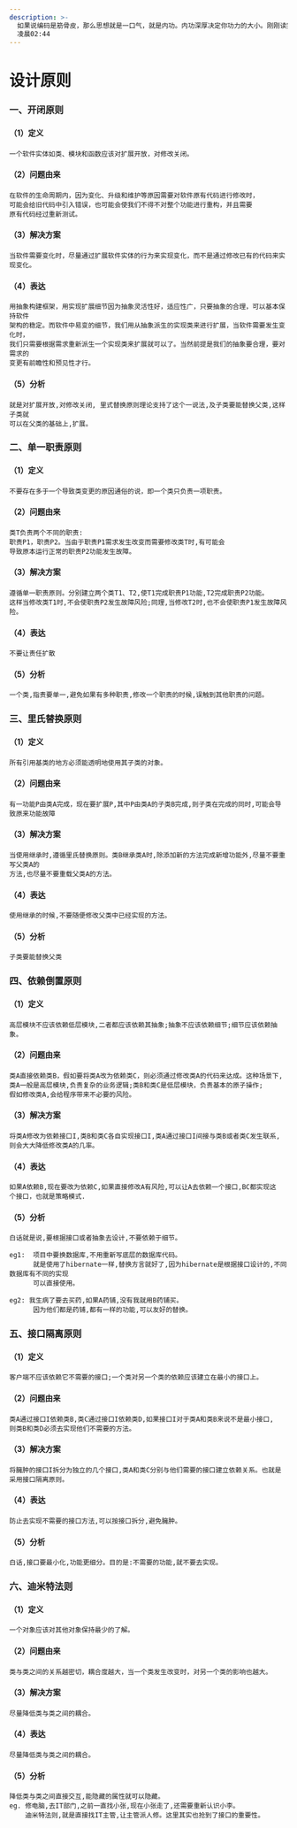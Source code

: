 ```yaml
---
description: >-
  如果说编码是筋骨皮，那么思想就是一口气，就是内功。内功深厚决定你功力的大小。刚刚读完了设计模式那本书。随着项目业务的复杂，越发的感觉到设计模式的重要性。在此参考CSDN、伯乐在线和开源中国社区，优秀的博文，以此总结。开始新的起点。写于2017/02/28分析内容,属于当第二次看设计模式的感悟,写于2017/12/10
  凌晨02:44
---
```


# 设计原则

### 一、开闭原则

#### （1）定义

```text
一个软件实体如类、模块和函数应该对扩展开放，对修改关闭。
```

#### （2）问题由来

```text
在软件的生命周期内，因为变化、升级和维护等原因需要对软件原有代码进行修改时，
可能会给旧代码中引入错误，也可能会使我们不得不对整个功能进行重构，并且需要
原有代码经过重新测试。
```

#### （3）解决方案

```text
当软件需要变化时，尽量通过扩展软件实体的行为来实现变化，而不是通过修改已有的代码来实现变化。
```

#### （4）表达

```text
用抽象构建框架，用实现扩展细节因为抽象灵活性好，适应性广，只要抽象的合理，可以基本保持软件
架构的稳定。而软件中易变的细节，我们用从抽象派生的实现类来进行扩展，当软件需要发生变化时，
我们只需要根据需求重新派生一个实现类来扩展就可以了。当然前提是我们的抽象要合理，要对需求的
变更有前瞻性和预见性才行。
```

#### （5）分析

```text
就是对扩展开放,对修改关闭, 里式替换原则理论支持了这个一说法,及子类要能替换父类,这样子类就
可以在父类的基础上,扩展。
```

### 二、单一职责原则

#### （1）定义

```text
不要存在多于一个导致类变更的原因通俗的说，即一个类只负责一项职责。
```

#### （2）问题由来

```text
类T负责两个不同的职责:
职责P1，职责P2。当由于职责P1需求发生改变而需要修改类T时,有可能会
导致原本运行正常的职责P2功能发生故障。
```

#### （3）解决方案

```text
遵循单一职责原则。分别建立两个类T1、T2,使T1完成职责P1功能,T2完成职责P2功能。
这样当修改类T1时,不会使职责P2发生故障风险;同理,当修改T2时,也不会使职责P1发生故障风险。
```

#### （4）表达

```text
不要让责任扩散
```

#### （5）分析

```text
一个类,指责要单一,避免如果有多种职责,修改一个职责的时候,误触到其他职责的问题。
```



### 三、里氏替换原则

#### （1）定义

```text
所有引用基类的地方必须能透明地使用其子类的对象。
```

#### （2）问题由来

```text
有一功能P由类A完成，现在要扩展P,其中P由类A的子类B完成,则子类在完成的同时,可能会导致原来功能故障
```

#### （3）解决方案

```text
当使用继承时,遵循里氏替换原则。类B继承类A时,除添加新的方法完成新增功能外,尽量不要重写父类A的
方法,也尽量不要重载父类A的方法。
```

#### （4）表达

```text
使用继承的时候,不要随便修改父类中已经实现的方法。
```

#### （5）分析

```text
子类要能替换父类
```

### 四、依赖倒置原则

#### （1）定义

```text
高层模块不应该依赖低层模块,二者都应该依赖其抽象;抽象不应该依赖细节;细节应该依赖抽象。
```

#### （2）问题由来

```text
类A直接依赖类B，假如要将类A改为依赖类C，则必须通过修改类A的代码来达成。这种场景下,
类A一般是高层模块,负责复杂的业务逻辑;类B和类C是低层模块，负责基本的原子操作;
假如修改类A,会给程序带来不必要的风险。
```

#### （3）解决方案

```text
将类A修改为依赖接口I,类B和类C各自实现接口I,类A通过接口I间接与类B或者类C发生联系,
则会大大降低修改类A的几率。
```

#### （4）表达

```text
如果A依赖B,现在要改为依赖C,如果直接修改A有风险,可以让A去依赖一个接口,BC都实现这
个接口，也就是策略模式.
```

#### （5）分析

```text
白话就是说,要根据接口或者抽象去设计,不要依赖于细节。

eg1:  项目中要换数据库,不用重新写底层的数据库代码。
      就是使用了hibernate一样,替换方言就好了,因为hibernate是根据接口设计的,不同数据库有不同的实现
      可以直接使用。
 
eg2: 我生病了要去买药,如果A药铺,没有我就用B药铺买。
      因为他们都是药铺,都有一样的功能,可以友好的替换。
```

### 五、接口隔离原则

#### （1）定义

```text
客户端不应该依赖它不需要的接口;一个类对另一个类的依赖应该建立在最小的接口上。
```

#### （2）问题由来

```text
类A通过接口I依赖类B,类C通过接口I依赖类D,如果接口I对于类A和类B来说不是最小接口,
则类B和类D必须去实现他们不需要的方法。
```

#### （3）解决方案

```text
将臃肿的接口I拆分为独立的几个接口,类A和类C分别与他们需要的接口建立依赖关系。也就是采用接口隔离原则。
```

#### （4）表达

```text
防止去实现不需要的接口方法,可以按接口拆分,避免臃肿。
```

#### （5）分析

```text
白话,接口要最小化,功能更细分。目的是:不需要的功能,就不要去实现。
```

### 六、迪米特法则

#### （1）定义

```text
一个对象应该对其他对象保持最少的了解。
```

#### （2）问题由来

```text
类与类之间的关系越密切，耦合度越大，当一个类发生改变时，对另一个类的影响也越大。
```

#### （3）解决方案

```text
尽量降低类与类之间的耦合。
```

#### （4）表达

```text
尽量降低类与类之间的耦合。
```

#### （5）分析

```text
降低类与类之间直接交互,能隐藏的属性就可以隐藏。
eg. 修电脑,去IT部门,之前一直找小张,现在小张走了,还需要重新认识小李。
    迪米特法则,就是直接找IT主管,让主管派人修。这里其实也抢到了接口的重要性。
```



